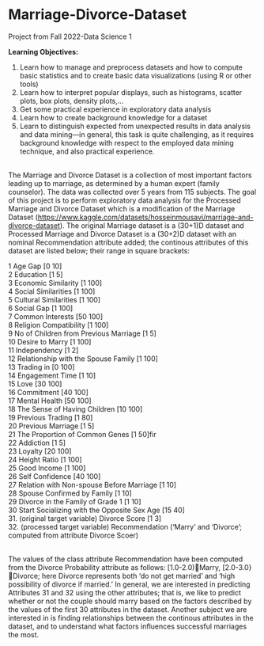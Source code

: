# Marriage-Divorce-Dataset
Project from Fall 2022-Data Science 1

**Learning Objectives:** <br>
1.	Learn how to manage and preprocess datasets  and how to compute basic statistics and to create basic data visualizations (using R or other tools) <br>
2.	Learn how to interpret popular displays, such as histograms, scatter plots, box plots, density plots,… <br>
3.	Get some practical experience in exploratory data analysis <br>
4.	Learn how to create background knowledge for a dataset <br>
5.	Learn to distinguish expected from unexpected results in data analysis and data mining—in general, this task is quite challenging, as it requires background knowledge with respect to the employed data mining technique, and also practical experience.<br> <br>

The Marriage and Divorce Dataset is a collection of most important factors leading up to marriage, as determined by a human expert (family counselor). The data was collected over 5 years from 115 subjects. The goal of this project is to perform exploratory data analysis for the Processed Marriage and Divorce Dataset which is a modification of the Marriage Dataset (https://www.kaggle.com/datasets/hosseinmousavi/marriage-and-divorce-dataset). The original Marriage dataset is a (30+1)D dataset and Processed Marriage and Divorce Dataset is a (30+2)D dataset with an nominal Recommendation attribute added; the continous attributes of this dataset are listed below; their range in square brackets: <br>

1 Age Gap [0 10] <br>
2 Education [1 5] <br>
3 Economic Similarity [1 100] <br>
4 Social Similarities [1 100] <br>
5 Cultural Similarities [1 100] <br>
6 Social Gap [1 100] <br>
7 Common Interests [50 100] <br>
8 Religion Compatibility [1 100] <br>
9 No of Children from Previous Marriage [1 5] <br>
10 Desire to Marry [1 100] <br>
11 Independency [1 2] <br>
12 Relationship with the Spouse Family [1 100] <br>
13 Trading in [0 100] <br>
14 Engagement Time [1 10] <br>
15 Love [30 100] <br>
16 Commitment [40 100] <br>
17 Mental Health [50 100] <br>
18 The Sense of Having Children [10 100] <br>
19 Previous Trading [1 80] <br>
20 Previous Marriage [1 5] <br>
21 The Proportion of Common Genes [1 50]fir <br>
22 Addiction [1 5] <br>
23 Loyalty [20 100] <br>
24 Height Ratio [1 100] <br>
25 Good Income [1 100] <br>
26 Self Confidence [40 100] <br>
27 Relation with Non-spouse Before Marriage [1 10] <br>
28 Spouse Confirmed by Family [1 10] <br>
29 Divorce in the Family of Grade 1 [1 10] <br>
30 Start Socializing with the Opposite Sex Age [15 40] <br>
31. (original target variable) Divorce Score [1 3] <br>
32. (processed target variable) Recommendation (‘Marry’ and ‘Divorce’; computed from attribute Divorce Scoer) <br> <br>

The values of the class  attribute Recommendation have been computed from the Divorce Probability attribute as follows: [1.0-2.0)Marry, [2.0-3.0}Divorce; here Divorce represents both ‘do not get married’ and ‘high possibility of divorce if married.’ In general, we are interested in predicting Attributes 31 and 32 using the other attributes; that is, we like to predict whether or not the couple should marry based on the factors described by the values of the first 30 attributes in the dataset. Another subject we are interested in is finding relationships between the continous attributes in the dataset, and to understand what factors influences successful marriages the most. 
